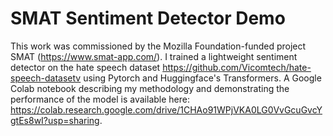 # SMAT Sentiment Detector Demo

This work was commissioned by the Mozilla Foundation-funded project SMAT (https://www.smat-app.com/). I trained a lightweight sentiment detector on the hate speech dataset https://github.com/Vicomtech/hate-speech-datasetv using Pytorch and Huggingface's Transformers. A Google Colab notebook describing my methodology and demonstrating the performance of the model is available here: https://colab.research.google.com/drive/1CHAo91WPjVKA0LG0VvGcuGvcYgtEs8wI?usp=sharing.
